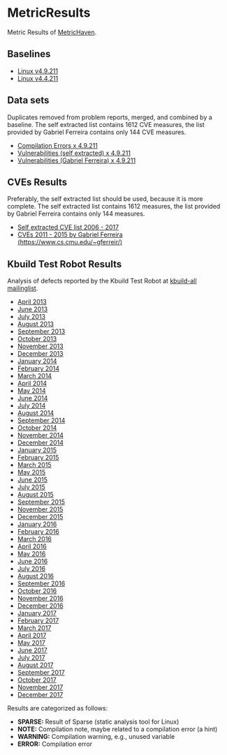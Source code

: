 # MetricResults
Metric Results of [MetricHaven](https://github.com/KernelHaven/MetricHaven).

## Baselines ##
* [Linux v4.9.211](Baselines/linux-4.9.211/linux-4.9.211.csv.zip)
* [Linux v4.4.211](Baselines/linux-4.4.211/linux-4.4.211.csv.zip)

## Data sets ##
Duplicates removed from problem reports, merged, and combined by a baseline.
The self extracted list contains 1612 CVE measures, the list provided by Gabriel Ferreira
contains only 144 CVE measures.
* [Compilation Errors x 4.9.211](Datasets/DS%20on%20ERROR%20x%20Linux-4.9.211.csv.zip)
* [Vulnerabilities (self extracted) x 4.9.211](Datasets/DS%20on%20CVEs%20(self)%20x%20Linux-4.9.211.csv.zip)
* [Vulnerabilities (Gabriel Ferreira) x 4.9.211](Datasets/DS%20on%20CVEs%20x%20Linux-4.9.211.csv.zip)

## CVEs Results ##
Preferably, the self extracted list should be used, because it is more complete.
The self extracted list contains 1612 measures, the list provided by Gabriel Ferreira
contains only 144 measures.
 * [Self extracted CVE list 2006 - 2017](CVEs/Self-extracted/CVE-Measures.xlsx)
 * [CVEs 2011 - 2015 by Gabriel Ferreira (https://www.cs.cmu.edu/~gferreir/)](CVEs/Ferreira/CVEs.xlsx)

## Kbuild Test Robot Results ##
Analysis of defects reported by the Kbuild Test Robot at [kbuild-all mailinglist](https://lists.01.org/pipermail/kbuild-all/).
* [April 2013](Kbuild%20Test%20Robot/2013-April/2013-April.xlsx)
* [June 2013](Kbuild%20Test%20Robot/2013-June/2013-June.xlsx)
* [July 2013](Kbuild%20Test%20Robot/2013-July/2013-July.xlsx)
* [August 2013](Kbuild%20Test%20Robot/2013-August/2013-August.xlsx)
* [September 2013](Kbuild%20Test%20Robot/2013-September/2013-September.xlsx)
* [October 2013](Kbuild%20Test%20Robot/2013-October/2013-October.xlsx)
* [November 2013](Kbuild%20Test%20Robot/2013-November/2013-November.xlsx)
* [December 2013](Kbuild%20Test%20Robot/2013-December/2013-December.xlsx)
* [January 2014](Kbuild%20Test%20Robot/2014-January/2014-January.xlsx)
* [February 2014](Kbuild%20Test%20Robot/2014-February/2014-February.xlsx)
* [March 2014](Kbuild%20Test%20Robot/2014-March/2014-March.xlsx)
* [April 2014](Kbuild%20Test%20Robot/2014-April/2014-April.xlsx)
* [May 2014](Kbuild%20Test%20Robot/2014-May/2014-May.xlsx)
* [June 2014](Kbuild%20Test%20Robot/2014-June/2014-June.xlsx)
* [July 2014](Kbuild%20Test%20Robot/2014-July/2014-July.xlsx)
* [August 2014](Kbuild%20Test%20Robot/2014-August/2014-August.xlsx)
* [September 2014](Kbuild%20Test%20Robot/2014-September/2014-September.xlsx)
* [October 2014](Kbuild%20Test%20Robot/2014-October/2014-October.xlsx)
* [November 2014](Kbuild%20Test%20Robot/2014-November/2014-November.xlsx)
* [December 2014](Kbuild%20Test%20Robot/2014-December/2014-December.xlsx)
* [January 2015](Kbuild%20Test%20Robot/2015-January/2015-January.xlsx)
* [February 2015](Kbuild%20Test%20Robot/2015-February/2015-February.xlsx)
* [March 2015](Kbuild%20Test%20Robot/2015-March/2015-March.xlsx)
* [May 2015](Kbuild%20Test%20Robot/2015-May/2015-May.xlsx)
* [June 2015](Kbuild%20Test%20Robot/2015-June/2015-June.xlsx)
* [July 2015](Kbuild%20Test%20Robot/2015-July/2015-July.xlsx)
* [August 2015](Kbuild%20Test%20Robot/2015-August/2015-August.xlsx)
* [September 2015](Kbuild%20Test%20Robot/2015-September/2015-September.xlsx)
* [November 2015](Kbuild%20Test%20Robot/2015-November/2015-November.xlsx)
* [December 2015](Kbuild%20Test%20Robot/2015-December/2015-December.xlsx)
* [January 2016](Kbuild%20Test%20Robot/2016-January/2016-January.xlsx)
* [February 2016](Kbuild%20Test%20Robot/2016-February/2016-February.xlsx)
* [March 2016](Kbuild%20Test%20Robot/2016-March/2016-March.xlsx)
* [April 2016](Kbuild%20Test%20Robot/2016-April/2016-April.xlsx)
* [May 2016](Kbuild%20Test%20Robot/2016-May/2016-May.xlsx)
* [June 2016](Kbuild%20Test%20Robot/2016-June/2016-June.xlsx)
* [July 2016](Kbuild%20Test%20Robot/2016-July/2016-July.xlsx)
* [August 2016](Kbuild%20Test%20Robot/2016-August/2016-August.xlsx)
* [September 2016](Kbuild%20Test%20Robot/2016-September/2016-September.xlsx)
* [October 2016](Kbuild%20Test%20Robot/2016-October/2016-October.xlsx)
* [November 2016](Kbuild%20Test%20Robot/2016-November/2016-November.xlsx)
* [December 2016](Kbuild%20Test%20Robot/2016-December/2016-December.xlsx)
* [January 2017](Kbuild%20Test%20Robot/2017-January/2017-January.xlsx)
* [February 2017](Kbuild%20Test%20Robot/2017-February/2017-February.xlsx)
* [March 2017](Kbuild%20Test%20Robot/2017-March/2017-March.xlsx)
* [April 2017](Kbuild%20Test%20Robot/2017-April/2017-April.xlsx)
* [May 2017](Kbuild%20Test%20Robot/2017-May/2017-May.xlsx)
* [June 2017](Kbuild%20Test%20Robot/2017-June/2017-June.xlsx)
* [July 2017](Kbuild%20Test%20Robot/2017-July/2017-July.xlsx)
* [August 2017](Kbuild%20Test%20Robot/2017-August/2017-August.xlsx)
* [September 2017](Kbuild%20Test%20Robot/2017-September/2017-September.xlsx)
* [October 2017](Kbuild%20Test%20Robot/2017-October/2017-October.xlsx)
* [November 2017](Kbuild%20Test%20Robot/2017-November/2017-November.xlsx)
* [December 2017](Kbuild%20Test%20Robot/2017-December/2017-December.xlsx)

Results are categorized as follows:
* **SPARSE:** Result of Sparse (static analysis tool for Linux)
* **NOTE:** Compilation note, maybe related to a compilation error (a hint)
* **WARNING:** Compilation warning, e.g., unused variable
* **ERROR:** Compilation error
